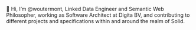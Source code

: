 👋 Hi, I’m @woutermont, Linked Data Engineer and Semantic Web Philosopher, working as Software Architect at Digita BV, 
and contributing to different projects and specifications within and around the realm of Solid.

<!---
- 👀 I’m interested in ...
- 🌱 I’m currently learning ...
- 💞️ I’m looking to collaborate on ...
- 📫 How to reach me ...
--->

<!---
woutermont/woutermont is a ✨ special ✨ repository because its `README.md` (this file) appears on your GitHub profile.
You can click the Preview link to take a look at your changes.
--->
